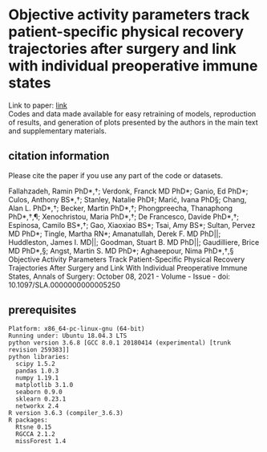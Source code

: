 # Objective activity parameters track patient-specific physical recovery trajectories after surgery and link with individual preoperative immune states

Link to paper: [link](https://journals.lww.com/annalsofsurgery/abstract/9000/objective_activity_parameters_track.93245.aspx) \
Codes and data made available for easy retraining of models, reproduction of results, and generation of plots presented by the authors in the main text and supplementary materials.

## citation information
Please cite the paper if you use any part of the code or datasets.

Fallahzadeh, Ramin PhD*,†; Verdonk, Franck MD PhD*; Ganio, Ed PhD*; Culos, Anthony BS*,†; Stanley, Natalie PhD‡; Marić, Ivana PhD§; Chang, Alan L. PhD*,†; Becker, Martin PhD*,†; Phongpreecha, Thanaphong PhD*,†,¶; Xenochristou, Maria PhD*,†; De Francesco, Davide PhD*,†; Espinosa, Camilo BS*,†; Gao, Xiaoxiao BS*; Tsai, Amy BS*; Sultan, Pervez MD PhD*; Tingle, Martha RN*; Amanatullah, Derek F. MD PhD||; Huddleston, James I. MD||; Goodman, Stuart B. MD PhD||; Gaudilliere, Brice MD PhD*,§; Angst, Martin S. MD PhD*; Aghaeepour, Nima PhD*,†,§ Objective Activity Parameters Track Patient-Specific Physical Recovery Trajectories After Surgery and Link With Individual Preoperative Immune States, Annals of Surgery: October 08, 2021 - Volume - Issue -
doi: 10.1097/SLA.0000000000005250 

## prerequisites
```
Platform: x86_64-pc-linux-gnu (64-bit)
Running under: Ubuntu 18.04.3 LTS
python version 3.6.8 [GCC 8.0.1 20180414 (experimental) [trunk revision 259383]]
python libraries:
  scipy 1.5.2
  pandas 1.0.3
  numpy 1.19.1
  matplotlib 3.1.0
  seaborn 0.9.0
  sklearn 0.23.1
  networkx 2.4
R version 3.6.3 (compiler_3.6.3)
R packages:
  Rtsne 0.15
  RGCCA 2.1.2
  missForest 1.4
```
